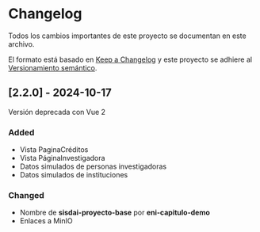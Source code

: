 # Changelog

Todos los cambios importantes de este proyecto se documentan en este archivo.

El formato está basado en [Keep a Changelog](https://keepachangelog.com/en/1.1.0)
y este proyecto se adhiere al [Versionamiento semántico](https://semver.org/spec/v2.0.0.html).

## [2.2.0] - 2024-10-17

Versión deprecada con Vue 2

### Added

- Vista PaginaCréditos
- Vista PáginaInvestigadora
- Datos simulados de personas investigadoras
- Datos simulados de instituciones

### Changed

- Nombre de **sisdai-proyecto-base** por **eni-capitulo-demo**
- Enlaces a MinIO
